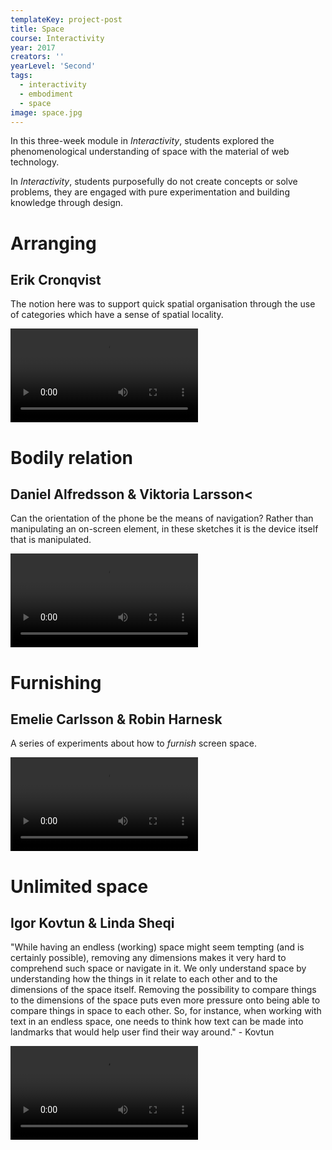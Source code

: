 ```yaml
---
templateKey: project-post
title: Space
course: Interactivity
year: 2017
creators: ''
yearLevel: 'Second'
tags:
  - interactivity
  - embodiment
  - space
image: space.jpg
---
```


In this three-week module in _Interactivity_, students explored the phenomenological understanding of space with the material of web technology.

In _Interactivity_, students purposefully do not create concepts or solve problems, they are engaged with pure experimentation and building knowledge through design.

<div className="narrow section">

# Arranging
## Erik Cronqvist
The notion here was to support quick spatial organisation through the use of categories which have a sense of spatial locality.

<Video src="2017/images/space-categorizing.webm" />

Scheme for organising things on the basis of categories. Once assigned, items take on a colour and position.

</div>

<div className="narrow section">

# Bodily relation
## Daniel Alfredsson & Viktoria Larsson<
Can the orientation of the phone be the means of navigation? Rather than manipulating an on-screen element, in these sketches it is the device itself that is manipulated.

<Video src="2017/images/space-body.webm" />

An early sketch for revealing different content depending on the orientation of the phone. The colour of the circle and black dot are placeholder visual indicators.

<Video src="2017/images/space-room.webm" />

Here, orientation is explored in a more bodily manner.

</div>

<div className="narrow section">

# Furnishing
## Emelie Carlsson & Robin Harnesk

A series of experiments about how to _furnish_ screen space.

<Video src="2017/images/space-furnish-1.webm"/>

Tilting the phone to the left or right shifts the position of the 'hamburger' menu.

<Video src="2017/images/space-furnish-2.webm"/>

Tilting the phone makes items available.

<Video src="2017/images/space-furnish-3.webm"/>

Making a confined space - items can only be re-arranged horizontally.

</div>

<div className="narrow section">

# Unlimited space
## Igor Kovtun & Linda Sheqi

"While having an endless (working) space might seem tempting (and is certainly possible), removing any dimensions makes it very hard to comprehend such space or navigate in it. We only understand space by understanding how the things in it relate to each other and to the dimensions of the space itself. Removing the possibility to compare things to the dimensions of the space puts even more pressure onto being able to compare things in space to each other. So, for instance, when working with text in an endless space, one needs to think how text can be made into landmarks that would help user find their way around." - Kovtun

<Video src="2017/images/space-unlimited-1.webm" />

Zooming in and out of regions.

<Video src="2017/images/space-unlimited-2.webm" />

Using colour to suggest location.

</div>
